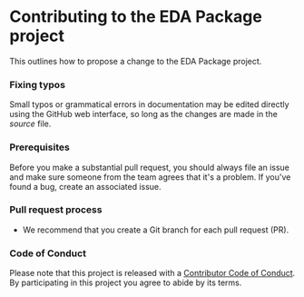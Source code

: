 # Contributing to the EDA Package project

This outlines how to propose a change to the   EDA Package project.

### Fixing typos

Small typos or grammatical errors in documentation may be edited directly using
the GitHub web interface, so long as the changes are made in the _source_ file.

### Prerequisites

Before you make a substantial pull request, you should always file an issue and
make sure someone from the team agrees that it's a problem. If you've found a
bug, create an associated issue.

### Pull request process

*  We recommend that you create a Git branch for each pull request (PR).  

### Code of Conduct

Please note that this project is released with a [Contributor Code of
Conduct](CODE_OF_CONDUCT.md). By participating in this project you agree to
abide by its terms.